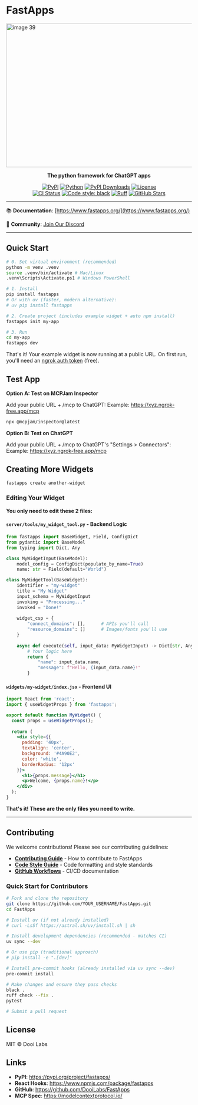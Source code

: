 # FastApps
<img width="1024" height="390" alt="image 39" src="https://github.com/user-attachments/assets/9404c861-8bfd-4f24-ba5c-543fe27f3d3e" />

<p align="center">
  <strong>The python framework for ChatGPT apps</strong>
</p>

<p align="center">
  <a href="https://pypi.org/project/fastapps/"><img src="https://img.shields.io/pypi/v/fastapps.svg" alt="PyPI"></a>
  <a href="https://pypi.org/project/fastapps/"><img src="https://img.shields.io/pypi/pyversions/fastapps.svg" alt="Python"></a>
  <a href="https://pepy.tech/projects/fastapps"><img src="https://static.pepy.tech/personalized-badge/fastapps?period=total&units=INTERNATIONAL_SYSTEM&left_color=GREY&right_color=GREEN&left_text=downloads" alt="PyPI Downloads"></a>
  <a href="https://github.com/DooiLabs/FastApps/blob/main/LICENSE"><img src="https://img.shields.io/badge/license-MIT-blue.svg" alt="License"></a>
  <br>
  <a href="https://github.com/DooiLabs/FastApps/actions"><img src="https://github.com/DooiLabs/FastApps/workflows/CI/badge.svg" alt="CI Status"></a>
  <a href="https://github.com/psf/black"><img src="https://img.shields.io/badge/code%20style-black-000000.svg" alt="Code style: black"></a>
  <a href="https://github.com/astral-sh/ruff"><img src="https://img.shields.io/endpoint?url=https://raw.githubusercontent.com/astral-sh/ruff/main/assets/badge/v2.json" alt="Ruff"></a>
  <a href="https://github.com/DooiLabs/FastApps"><img src="https://img.shields.io/github/stars/DooiLabs/FastApps?style=social" alt="GitHub Stars"></a>
</p>

---

📚 **Documentation**: [https://www.fastapps.org/](https://www.fastapps.org/)

👥 **Community**: [Join Our Discord](https://discord.gg/5cEy3Jqek3)

---

## Quick Start

```bash
# 0. Set virtual environment (recommended)
python -m venv .venv
source .venv/bin/activate # Mac/Linux
.venv\Scripts\Activate.ps1 # Windows PowerShell

# 1. Install
pip install fastapps
# Or with uv (faster, modern alternative):
# uv pip install fastapps

# 2. Create project (includes example widget + auto npm install)
fastapps init my-app

# 3. Run
cd my-app
fastapps dev
```
That's it! Your example widget is now running at a public URL.
On first run, you'll need an [ngrok auth token](https://dashboard.ngrok.com/get-started/your-authtoken) (free).


## Test App

**Option A: Test on MCPJam Inspector**

Add your public URL + /mcp to ChatGPT:
Example: https://xyz.ngrok-free.app/mcp
```bash
npx @mcpjam/inspector@latest
```

**Option B: Test on ChatGPT**

Add your public URL + /mcp to ChatGPT's "Settings > Connectors":
Example: https://xyz.ngrok-free.app/mcp



## Creating More Widgets

```bash
fastapps create another-widget
```


### Editing Your Widget

**You only need to edit these 2 files:**

#### `server/tools/my_widget_tool.py` - Backend Logic

```python
from fastapps import BaseWidget, Field, ConfigDict
from pydantic import BaseModel
from typing import Dict, Any

class MyWidgetInput(BaseModel):
    model_config = ConfigDict(populate_by_name=True)
    name: str = Field(default="World")

class MyWidgetTool(BaseWidget):
    identifier = "my-widget"
    title = "My Widget"
    input_schema = MyWidgetInput
    invoking = "Processing..."
    invoked = "Done!"
    
    widget_csp = {
        "connect_domains": [],      # APIs you'll call
        "resource_domains": []      # Images/fonts you'll use
    }
    
    async def execute(self, input_data: MyWidgetInput) -> Dict[str, Any]:
        # Your logic here
        return {
            "name": input_data.name,
            "message": f"Hello, {input_data.name}!"
        }
```

#### `widgets/my-widget/index.jsx` - Frontend UI

```jsx
import React from 'react';
import { useWidgetProps } from 'fastapps';

export default function MyWidget() {
  const props = useWidgetProps();
  
  return (
    <div style={{
      padding: '40px',
      textAlign: 'center',
      background: '#4A90E2',
      color: 'white',
      borderRadius: '12px'
    }}>
      <h1>{props.message}</h1>
      <p>Welcome, {props.name}!</p>
    </div>
  );
}
```

**That's it! These are the only files you need to write.**

---

## Contributing

We welcome contributions! Please see our contributing guidelines:

- **[Contributing Guide](https://github.com/DooiLabs/FastApps/blob/main/CONTRIBUTING.md)** - How to contribute to FastApps
- **[Code Style Guide](https://github.com/DooiLabs/FastApps/blob/main/CODE_STYLE.md)** - Code formatting and style standards
- **[GitHub Workflows](https://github.com/DooiLabs/FastApps/blob/main/.github/WORKFLOWS.md)** - CI/CD documentation

### Quick Start for Contributors

```bash
# Fork and clone the repository
git clone https://github.com/YOUR_USERNAME/FastApps.git
cd FastApps

# Install uv (if not already installed)
# curl -LsSf https://astral.sh/uv/install.sh | sh

# Install development dependencies (recommended - matches CI)
uv sync --dev

# Or use pip (traditional approach)
# pip install -e ".[dev]"

# Install pre-commit hooks (already installed via uv sync --dev)
pre-commit install

# Make changes and ensure they pass checks
black .
ruff check --fix .
pytest

# Submit a pull request
```

## License

MIT © Dooi Labs

## Links

- **PyPI**: https://pypi.org/project/fastapps/
- **React Hooks**: https://www.npmjs.com/package/fastapps
- **GitHub**: https://github.com/DooiLabs/FastApps
- **MCP Spec**: https://modelcontextprotocol.io/
